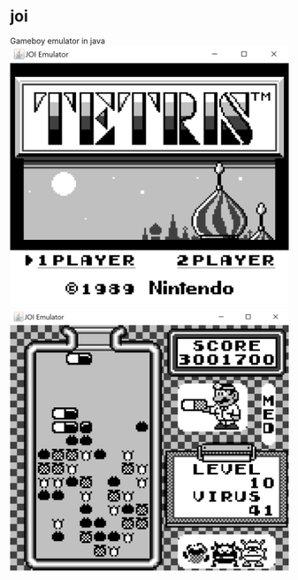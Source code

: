 # joi
Gameboy emulator in java
![alt text](https://github.com/celebi1023/joi/blob/master/pictures/Capture%20(2).PNG?raw=true)
![alt text](https://github.com/celebi1023/joi/blob/master/pictures/drmario%20(5).PNG?raw=true)
